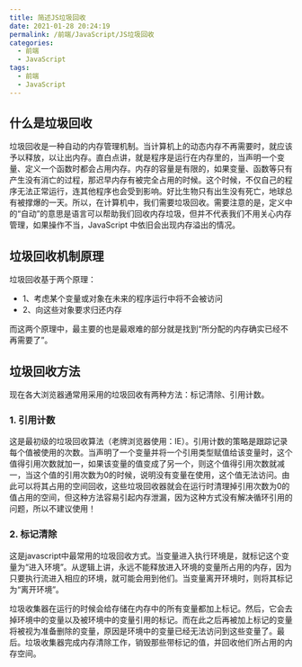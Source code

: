```yaml
---
title: 简述JS垃圾回收
date: 2021-01-28 20:24:19
permalink: /前端/JavaScript/JS垃圾回收
categories:
  - 前端
  - JavaScript
tags:
  - 前端
  - JavaScript
---
```

## 什么是垃圾回收

垃圾回收是一种自动的内存管理机制。当计算机上的动态内存不再需要时，就应该予以释放，以让出内存。直白点讲，就是程序是运行在内存里的，当声明一个变量、定义一个函数时都会占用内存。内存的容量是有限的，如果变量、函数等只有产生没有消亡的过程，那迟早内存有被完全占用的时候。这个时候，不仅自己的程序无法正常运行，连其他程序也会受到影响。好比生物只有出生没有死亡，地球总有被撑爆的一天。所以，在计算机中，我们需要垃圾回收。需要注意的是，定义中的“自动”的意思是语言可以帮助我们回收内存垃圾，但并不代表我们不用关心内存管理，如果操作不当，JavaScript 中依旧会出现内存溢出的情况。

## 垃圾回收机制原理

垃圾回收基于两个原理：
- 1、考虑某个变量或对象在未来的程序运行中将不会被访问
- 2、向这些对象要求归还内存

而这两个原理中，最主要的也是最艰难的部分就是找到“所分配的内存确实已经不再需要了”。

## 垃圾回收方法

现在各大浏览器通常用采用的垃圾回收有两种方法：标记清除、引用计数。

### 1. 引用计数

这是最初级的垃圾回收算法（老牌浏览器使用：IE）。引用计数的策略是跟踪记录每个值被使用的次数。当声明了一个变量并将一个引用类型赋值给该变量时，这个值得引用次数就加一，如果该变量的值变成了另一个，则这个值得引用次数就减一，当这个值的引用次数为0的时候，说明没有变量在使用，这个值无法访问。由此可以将其占用的空间回收，这些垃圾回收器就会在运行时清理掉引用次数为0的值占用的空间，但这种方法容易引起内存泄漏，因为这种方式没有解决循环引用的问题，所以不建议使用！

### 2. 标记清除

这是javascript中最常用的垃圾回收方式。当变量进入执行环境是，就标记这个变量为“进入环境”。从逻辑上讲，永远不能释放进入环境的变量所占用的内存，因为只要执行流进入相应的环境，就可能会用到他们。当变量离开环境时，则将其标记为“离开环境”。

垃圾收集器在运行的时候会给存储在内存中的所有变量都加上标记。然后，它会去掉环境中的变量以及被环境中的变量引用的标记。而在此之后再被加上标记的变量将被视为准备删除的变量，原因是环境中的变量已经无法访问到这些变量了。最后。垃圾收集器完成内存清除工作，销毁那些带标记的值，并回收他们所占用的内存空间。
